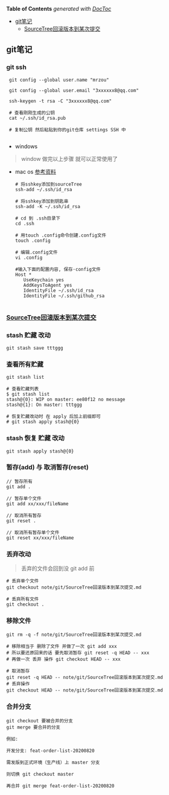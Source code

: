 <!-- START doctoc generated TOC please keep comment here to allow auto update -->
<!-- DON'T EDIT THIS SECTION, INSTEAD RE-RUN doctoc TO UPDATE -->
**Table of Contents**  *generated with [DocToc](https://github.com/thlorenz/doctoc)*

- [git笔记](#git%E7%AC%94%E8%AE%B0)
  - [SourceTree回滚版本到某次提交](#sourcetree%E5%9B%9E%E6%BB%9A%E7%89%88%E6%9C%AC%E5%88%B0%E6%9F%90%E6%AC%A1%E6%8F%90%E4%BA%A4)

<!-- END doctoc generated TOC please keep comment here to allow auto update -->

##  git笔记

### git ssh
  ```
   git config --global user.name "mrzou"
   
   git config --global user.email "3xxxxxx8@qq.com"
  
   ssh-keygen -t rsa -C "3xxxxxx8@qq.com"
   
   # 查看刚刚生成的公钥
   cat ~/.ssh/id_rsa.pub
   
   # 复制公钥 然后粘贴到你的git仓库 settings SSH 中
   
  ```

- windows
> window 做完以上步骤 就可以正常使用了

- mac os
[参考资料](https://www.jianshu.com/p/c0d5e649411f)
  ```
  # 将sshkey添加到sourceTree
  ssh-add ~/.ssh/id_rsa
  
  # 将sshkey添加到钥匙串
  ssh-add -K ~/.ssh/id_rsa
  
  # cd 到 .ssh目录下
  cd .ssh
  
  # 用touch .config命令创建.config文件
  touch .config
  
  # 编辑.config文件
  vi .config
  
  #输入下面的配置内容, 保存·config文件
  Host *
     UseKeychain yes
     AddKeysToAgent yes
     IdentityFile ~/.ssh/id_rsa
     IdentityFile ~/.ssh/github_rsa
     
  ```

### [SourceTree回滚版本到某次提交](SourceTree回滚版本到某次提交.md)

### stash 贮藏 改动
```
git stash save tttggg
```

### 查看所有贮藏
```
git stash list

# 查看贮藏列表
$ git stash list
stash@{0}: WIP on master: ee80f12 no message
stash@{1}: On master: tttggg

# 恢复贮藏改动时 在 apply 后加上前缀即可
# git stash apply stash@{0}

```

### stash 恢复 贮藏 改动
```
git stash apply stash@{0}
```

### 暂存(add) 与 取消暂存(reset)
```
// 暂存所有
git add .

// 暂存单个文件
git add xx/xxx/fileName

// 取消所有暂存
git reset .

// 取消所有暂存单个文件
git reset xx/xxx/fileName
```

### 丢弃改动
> 丢弃的文件会回到没 git add 前
```
# 丢弃单个文件
git checkout note/git/SourceTree回滚版本到某次提交.md

# 丢弃所有文件
git checkout .
```

### 移除文件
```
git rm -q -f note/git/SourceTree回滚版本到某次提交.md

# 移除相当于 删除了文件 并做了一次 git add xxx
# 所以要还原回来的话 要先取消暂存 git reset -q HEAD -- xxx
# 再做一次 丢弃 操作 git checkout HEAD -- xxx

# 取消暂存
git reset -q HEAD -- note/git/SourceTree回滚版本到某次提交.md
# 丢弃操作
git checkout HEAD -- note/git/SourceTree回滚版本到某次提交.md
```

### 合并分支

```
git checkout 要被合并的分支
git merge 要合并的分支

例如:
 
开发分支: feat-order-list-20200820

需发版到正式环境（生产线）上 master 分支

则切换 git checkout master

再合并 git merge feat-order-list-20200820

```

